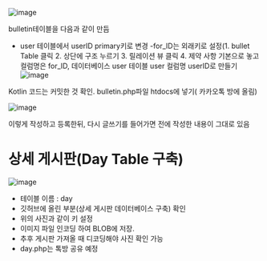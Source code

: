 
![image](https://github.com/rlaaudgjs2/Travel_app/assets/68803644/54895f10-c724-4833-941d-1a70eb7d2cc7)

  bulletin테이블을 다음과 같이 만듬
  - user 테이블에서 userID primary키로 변경
  -for_ID는 외래키로 설정(1. bullet Table 클릭 2. 상단에 구조 누르기 3. 릴레이션 뷰 클릭 4. 제약 사항 기본으로 놓고 컬럼명은 for_ID, 데이터베이스 user 테이블 user 컬럼명 userID로 만들기 
  ![image](https://github.com/rlaaudgjs2/Travel_app/assets/68803644/4264cb79-32bd-4e4f-aac4-34e8ecee984d)

  Kotlin 코드는 커밋한 것 확인. 
  bulletin.php파일 htdocs에 넣기( 카카오톡 방에 올림)


  
![image](https://github.com/rlaaudgjs2/Travel_app/assets/68803644/66f6f73c-8f3b-42d0-a5a3-8e2f836c1157)

   이렇게 작성하고 등록한뒤, 다시 글쓰기를 들어가면 전에 작성한 내용이 그대로 있음


 # 상세 게시판(Day Table 구축)
 ![image](https://github.com/rlaaudgjs2/Travel_app/assets/68803644/cbe954b0-93b3-4128-a6da-f4277e2b0934)
  - 테이블 이름 : day
  - 깃허브에 올린 부분(상세 게시판 데이터베이스 구축) 확인
  - 위의 사진과 같이 키 설정
  - 이미지 파일 인코딩 하여 BLOB에 저장.
  - 추후 게시판 가져올 때 디코딩해야 사진 확인 가능
  - day.php는 톡방 공유 예정  
